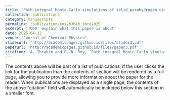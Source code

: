 ```yaml
---
title: "Path-integral Monte Carlo simulations of solid parahydrogen using two-body, three-body, and four-body *ab initio* interaction potential energy surfaces"
collection: publications
category: manuscripts
permalink: /publication/eos2b3b4b_ibra2025
excerpt: 'TODO: explain what this paper is about'
date: 2025-04-22
venue: 'Journal of Chemical Physics'
slidesurl: 'http://academicpages.github.io/files/slides3.pdf'
paperurl: 'http://academicpages.github.io/files/paper3.pdf'
citation: 'A. Ibrahim and P.-N. Roy, “Path-integral Monte Carlo simulations of solid parahydrogen using two-body, three-body, and four-body *ab initio* interaction potential energy surfaces”, *J. Chem. Phys.* **162**, 164503 (2025).'
---
```


The contents above will be part of a list of publications, if the user clicks the link for the publication than the contents of section will be rendered as a full page, allowing you to provide more information about the paper for the reader. When publications are displayed as a single page, the contents of the above "citation" field will automatically be included below this section in a smaller font.
